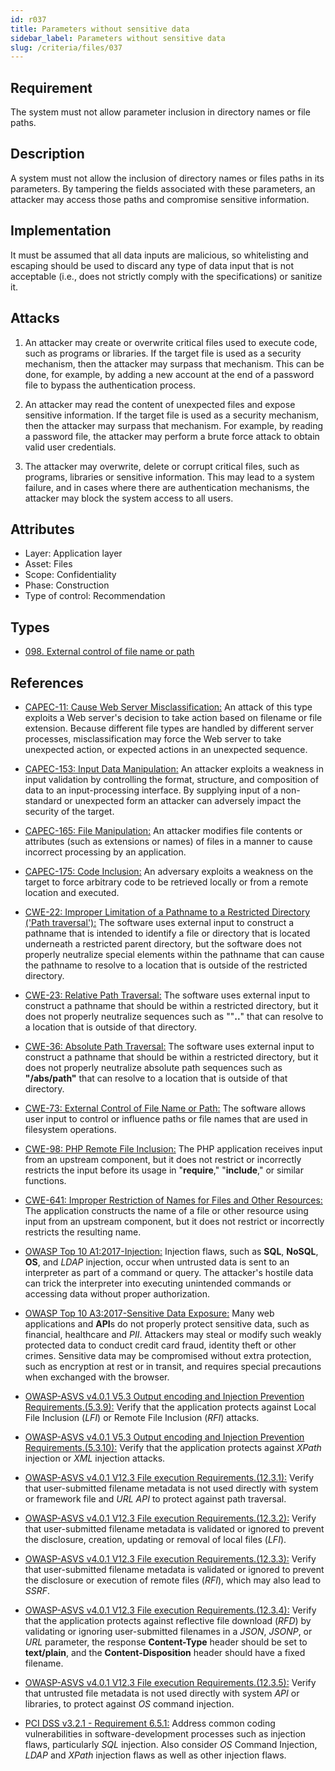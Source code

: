 ```yaml
---
id: r037
title: Parameters without sensitive data
sidebar_label: Parameters without sensitive data
slug: /criteria/files/037
---
```


## Requirement

The system must not allow parameter inclusion
in directory names or file paths.

## Description

A system must not allow the inclusion
of directory names or files paths
in its parameters.
By tampering the fields associated
with these parameters,
an attacker may access those paths
and compromise sensitive information.

## Implementation

It must be assumed
that all data inputs are malicious,
so whitelisting and escaping
should be used to discard any type of data input
that is not acceptable
(i.e., does not strictly comply with the specifications)
or sanitize it.

## Attacks

1. An attacker may create or overwrite
critical files used to execute code,
such as programs or libraries.
If the target file
is used as a security mechanism,
then the attacker may surpass that mechanism.
This can be done,
for example,
by adding a new account
at the end of a password file
to bypass the authentication process.

2. An attacker may read the content
of unexpected files and expose sensitive information.
If the target file
is used as a security mechanism,
then the attacker may surpass that mechanism.
For example,
by reading a password file,
the attacker may perform a brute force attack
to obtain valid user credentials.

3. The attacker may overwrite,
delete or corrupt critical files,
such as programs,
libraries or sensitive information.
This may lead to a system failure,
and in cases where there are authentication mechanisms,
the attacker may block the system access
to all users.

## Attributes

- Layer: Application layer
- Asset: Files
- Scope: Confidentiality
- Phase: Construction
- Type of control: Recommendation

## Types

- [098. External control of file name or path](/types/098)

## References

- [CAPEC-11: Cause Web Server Misclassification:](http://capec.mitre.org/data/definitions/11.html)
An attack of this type exploits
a Web server's decision to take action
based on filename or file extension.
Because different file types are handled
by different server processes,
misclassification may force the Web server
to take unexpected action,
or expected actions
in an unexpected sequence.

- [CAPEC-153: Input Data Manipulation:](http://capec.mitre.org/data/definitions/153.html)
An attacker exploits a weakness
in input validation by controlling the format,
structure, and composition of data
to an input-processing interface.
By supplying input of a non-standard
or unexpected form an attacker can adversely impact
the security of the target.

- [CAPEC-165: File Manipulation:](http://capec.mitre.org/data/definitions/165.html)
An attacker modifies file contents
or attributes (such as extensions or names)
of files in a manner
to cause incorrect processing
by an application.

- [CAPEC-175: Code Inclusion:](http://capec.mitre.org/data/definitions/175.html)
An adversary exploits a weakness
on the target to force arbitrary code
to be retrieved locally
or from a remote location and executed.

- [CWE-22: Improper Limitation of a Pathname to a Restricted Directory ('Path traversal'):](https://cwe.mitre.org/data/definitions/22.html)
The software uses external input
to construct a pathname that is intended to
identify a file or directory
that is located underneath
a restricted parent directory,
but the software does not properly neutralize
special elements within the pathname
that can cause the pathname
to resolve to a location
that is outside of the restricted directory.

- [CWE-23: Relative Path Traversal:](https://cwe.mitre.org/data/definitions/23.html)
The software uses external input
to construct a pathname
that should be within a restricted directory,
but it does not properly neutralize
sequences such as ""**..**"
that can resolve to a location that is outside
of that directory.

- [CWE-36: Absolute Path Traversal:](https://cwe.mitre.org/data/definitions/36.html)
The software uses external input
to construct a pathname
that should be within
a restricted directory,
but it does not properly neutralize
absolute path sequences
such as **"/abs/path"**
that can resolve to a location
that is outside of that directory.

- [CWE-73: External Control of File Name or Path:](https://cwe.mitre.org/data/definitions/73.html)
The software allows user input to control
or influence paths or file names
that are used in filesystem operations.

- [CWE-98: PHP Remote File Inclusion:](https://cwe.mitre.org/data/definitions/98.html)
The PHP application receives input
from an upstream component,
but it does not restrict or incorrectly restricts
the input before its usage
in "**require**," "**include**,"
or similar functions.

- [CWE-641: Improper Restriction of Names for Files and Other Resources:](https://cwe.mitre.org/data/definitions/641.html)
The application constructs the name of a file
or other resource using input
from an upstream component,
but it does not restrict
or incorrectly restricts the resulting name.

- [OWASP Top 10 A1:2017-Injection:](https://owasp.org/www-project-top-ten/OWASP_Top_Ten_2017/Top_10-2017_A1-Injection)
Injection flaws, such as **SQL**, **NoSQL**,
**OS**, and *LDAP* injection,
occur when untrusted data
is sent to an interpreter
as part of a command or query.
The attacker's hostile data
can trick the interpreter
into executing unintended commands
or accessing data without proper authorization.

- [OWASP Top 10 A3:2017-Sensitive Data Exposure:](https://owasp.org/www-project-top-ten/OWASP_Top_Ten_2017/Top_10-2017_A3-Sensitive_Data_Exposure)
Many web applications and **API**s
do not properly protect sensitive data,
such as financial,
healthcare and *PII*.
Attackers may steal
or modify such weakly protected data
to conduct credit card fraud,
identity theft or other crimes.
Sensitive data
may be compromised without extra protection,
such as encryption at rest or in transit,
and requires special precautions
when exchanged with the browser.

- [OWASP-ASVS v4.0.1 V5.3 Output encoding and Injection Prevention Requirements.(5.3.9):](https://owasp.org/www-project-application-security-verification-standard/)
Verify that the application protects
against Local File Inclusion (*LFI*)
or Remote File Inclusion (*RFI*) attacks.

- [OWASP-ASVS v4.0.1 V5.3 Output encoding and Injection Prevention Requirements.(5.3.10):](https://owasp.org/www-project-application-security-verification-standard/)
Verify that the application protects
against *XPath* injection
or *XML* injection attacks.

- [OWASP-ASVS v4.0.1 V12.3 File execution Requirements.(12.3.1):](https://owasp.org/www-project-application-security-verification-standard/)
Verify that user-submitted filename metadata
is not used directly with system
or framework file and *URL* *API*
to protect against path traversal.

- [OWASP-ASVS v4.0.1 V12.3 File execution Requirements.(12.3.2):](https://owasp.org/www-project-application-security-verification-standard/)
Verify that user-submitted filename metadata
is validated or ignored to prevent the disclosure,
creation, updating or removal
of local files (*LFI*).

- [OWASP-ASVS v4.0.1 V12.3 File execution Requirements.(12.3.3):](https://owasp.org/www-project-application-security-verification-standard/)
Verify that user-submitted filename metadata
is validated or ignored
to prevent the disclosure or execution
of remote files (*RFI*),
which may also lead to *SSRF*.

- [OWASP-ASVS v4.0.1 V12.3 File execution Requirements.(12.3.4):](https://owasp.org/www-project-application-security-verification-standard/)
Verify that the application protects
against reflective file download (*RFD*)
by validating or ignoring user-submitted filenames
in a *JSON*, *JSONP*,
or *URL* parameter,
the response **Content-Type** header
should be set to **text/plain**,
and the **Content-Disposition** header
should have a fixed filename.

- [OWASP-ASVS v4.0.1 V12.3 File execution Requirements.(12.3.5):](https://owasp.org/www-project-application-security-verification-standard/)
Verify that untrusted file metadata
is not used directly with system *API*
or libraries,
to protect against *OS* command injection.

- [PCI DSS v3.2.1 - Requirement 6.5.1:](https://www.pcisecuritystandards.org/documents/PCI_DSS_v3-2-1.pdf)
Address common coding vulnerabilities
in software-development processes
such as injection flaws,
particularly *SQL* injection.
Also consider *OS* Command Injection,
*LDAP* and *XPath* injection flaws
as well as other injection flaws.
